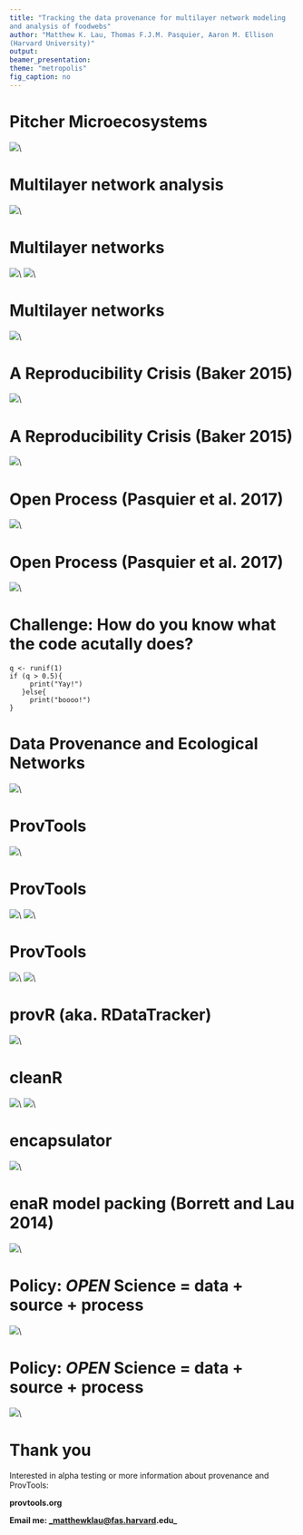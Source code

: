 ```yaml
---
title: "Tracking the data provenance for multilayer network modeling
and analysis of foodwebs"
author: "Matthew K. Lau, Thomas F.J.M. Pasquier, Aaron M. Ellison
(Harvard University)"
output:
beamer_presentation:
theme: "metropolis"
fig_caption: no
---
```




# Pitcher Microecosystems

![](sp2.png)\ 

# Multilayer network analysis

![](pilosof1.png)\ 


<!-- Pic pitcher plants -->
<!-- Pic Holly Molly sampling description -->

<!-- - Data set comprised of observations of individuals synthesized into -->
<!--   hundreds of network models -->
<!-- - Data collected by two researchers in two locations 20 years ago -->
<!-- - Models developed by two researchers and tailored to current data -->

# Multilayer networks

![](ami_holly.png)\  ![](sp1.png)\ 


# Multilayer networks

![](pilosof3.png)\ 


# A Reproducibility Crisis (Baker 2015)

![](baker1.png)\ 

# A Reproducibility Crisis (Baker 2015)

![](baker2.png)\ 

# Open Process (Pasquier et al. 2017)

![](cern_hf.png)\ 

# Open Process (Pasquier et al. 2017)

![](nsd.png)\ 

# Challenge: How do you know what the code acutally does?

```
q <- runif(1)
if (q > 0.5){
     print("Yay!")
   }else{
     print("boooo!")
}
```


# Data Provenance and Ecological Networks

![](mee.png)\ 

<!-- - Network metrics and provenance [@Lau2017] -->
<!-- - Diffuse data collection -->
<!-- - Model benefaction -->


# ProvTools

![](pt1.png)\ 

# ProvTools

![](pt2.png)\ 
![](pt3.png)\ 

# ProvTools

![](pt3.png)\ 
![](pt4.png)\ 

# provR (aka. RDataTracker)

![](prov.jpeg)\ 

# cleanR
![](messy.png)\ ![](clean.png)\ 


# encapsulator

![](enc.png)\ 


# enaR model packing (Borrett and Lau 2014)

![](enar.png)\ 

# Policy: *OPEN* Science  = data + source + process

![](backoff1.png)\ 


# Policy: *OPEN* Science = data + source + process

![](backoff2.png)\ 

# Thank you

Interested in alpha testing or more information about provenance and ProvTools:

**provtools.org**


**Email me: _matthewklau@fas.harvard.edu_**
